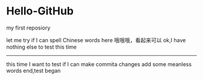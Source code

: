 # Hello-GitHub
my first reposiory

let me try if I can spell Chinese words here
哦哦哦，看起来可以
ok,I have nothing else to test this time

---------------------------------------------
this time I want to test if I can make commita changes
add some meanless words 
end,test began
